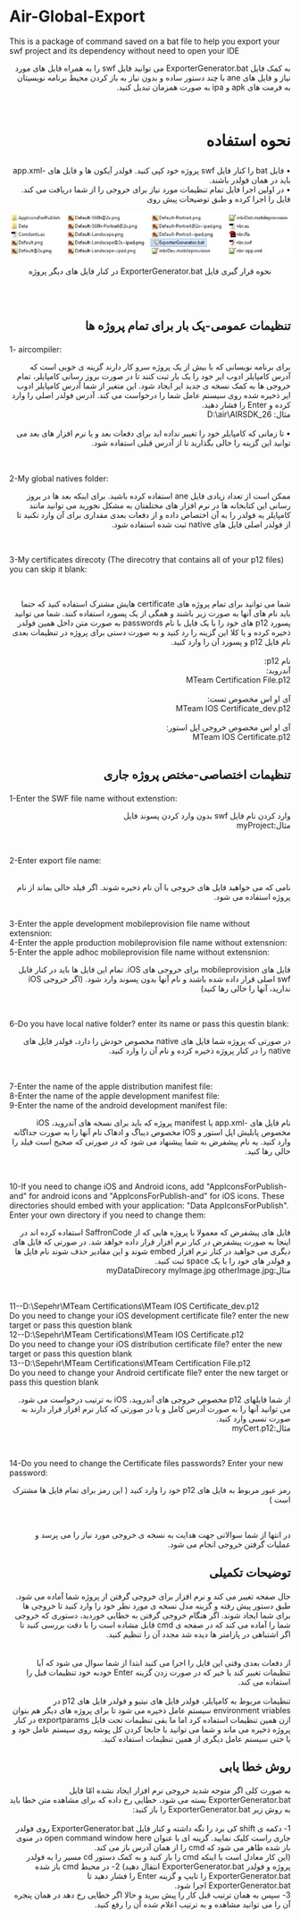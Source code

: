 # Air-Global-Export
This is a package of command saved on a bat file to help you export your swf project and its dependency without need to open your IDE
<p dir="rtl">به کمک فایل ExporterGenerator.bat می توانید فایل swf را به همراه فایل های مورد نیاز و فایل های ane با چند دستور ساده و بدون نیاز به باز کردن محیط برنامه نویسیتان به فرمت های apk و ipa به صورت همزمان تبدیل کنید.</p>
<br>

# <p dir="rtl">نحوه استفاده</p>

<p dir="rtl">
• فایل bat را کنار فایل swf پروژه خود کپی کنید. فولدر آیکون ها و فایل های -app.xml باید در همان فولدر باشند.<br>
• در اولین اجرا فایل تمام تنظیمات مورد نیاز برای خروجی را از شما دریافت می کند. فایل را اجرا کرده و طبق توضیحات پیش روی<br>
  <p align="center">
    <img src="https://github.com/SaffronCode/Air-Global-Export/blob/Documentation/Doc/WhereToSet.JPG?raw=true" dir="center" alt="نحوه ی قرار گیری فایل ExporterGenerator.bat در کنار فایل های دیگر پروژه"/><br><p align="center" dir="rtl">نحوه قرار گیری فایل ExporterGenerator.bat در کنار فایل های دیگر پروژه
</p></p><br><br>

## <p dir="rtl">تنظیمات عمومی-یک بار برای تمام پروژه ها</p>

<p dir="ltr">1- aircompiler:<br></p><p dir="rtl">
برای برنامه نویسانی که با بیش از یک پروژه سرو کار دارند گزینه ی خوبی است که آدرس کامپایلر ادوب ایر خود را یک بار ثبت کنند تا در صورت بروز رسانی کامپایلر، تمام خروجی ها به کمک نسخه ی جدید ایر ایجاد شود. این متغیر از شما آدرس کامپایلر ادوب ایر ذخیره شده روی سیستم عامل شما را درخواست می کند. آدرس فولدر اصلی را وارد کرده و Enter را فشار دهید.<br>
مثال: D:\air\AIRSDK_26<br><br>
• تا زمانی که کامپایلر خود را تغییر نداده اید برای دفعات بعد و یا نرم افزار های بعد می توانید این گزینه را خالی بگذارید تا از آدرس قبلی استفاده شود.<br><br>

##
 
</p><p dir="ltr">2-My global natives folder: <br></p><p dir="rtl">
ممکن است از تعداد زیادی فایل ane استفاده کرده باشید. برای اینکه بعد ها در بروز رسانی این کتابخانه ها در نرم افزار های مختلفتان به مشکل نخورید می توانید مانند کامپایلر یه فولدر را به آن اختصاص داده و از دفعات بعدی مقداری برای آن وارد نکنید تا از فولدر اصلی فایل های native ثبت شده استفاده شود.<br>
<br>
  
##
 <p dir="ltr">3-My certificates direcoty (The direcotry that contains all of your p12 files) you can skip it blank:</p><br>
<p dir="rtl"> شما می توانید برای تمام پروژه های certificate هایش مشترک استفاده کنید که حتما باید نام های آنها به صورت زیر باشند و همگی از یک پسورد استفاده کنند. شما می توانید پسورد p12 های خود را با یک فایل با نام passwords به صورت متن داخل همین فولدر ذخیره کرده و یا کلا این گزینه را رد کنید و به صورت دستی برای پروژه در تنظیمات بعدی نام فایل p12 و پسورد آن را وارد کنید.<br><br>
 نام p12:<br>
 آندروید:<br>MTeam Certification File.p12<br><br>
 آی او اس مخصوص تست:<br>MTeam IOS Certificate_dev.p12<br><br>
 آی او اس مخصوص خروجی اپل استور:<br>MTeam IOS Certificate.p12<br><br>
 </p>
 
## <p dir="rtl">تنظیمات اختصاصی-مختص پروژه جاری</p>

</p><p dir="ltr">1-Enter the SWF file name without extenstion:</p><p dir="rtl">وارد کردن نام فایل swf بدون وارد کردن پسوند فایل<br>
مثال:myProject<br><br>

##
 
</p><p dir="ltr">2-Enter export file name:</p><p dir="rtl">
<br>نامی که می خواهید فایل های خروجی با آن نام ذخیره شوند. اگر فیلد خالی بماند از نام پروژه استفاده می شود.<br><br>
</p><p dir="ltr">
3-Enter the apple development mobileprovision file name without extensnion:<br>
4-Enter the apple production mobileprovision file name without extensnion:<br>
5-Enter the apple adhoc mobileprovision file name without extensnion:<br></p><p dir="rtl">
فایل های mobileprovision برای خروجی های iOS. تمام این فایل ها باید در کنار فایل swf اصلی قرار داده شده باشند و نام آنها بدون پسوند وارد شود. (اگر خروجی iOS ندارید، آنها را خالی رها کنید)<br><br>

##
 
</p><p dir="ltr">6-Do you have local native folder? enter its name or pass this questin blank:<br></p><p dir="rtl">
در صورتی که پروژه شما فایل های native مخصوص خودش را دارد، فولدر فایل های native را در کنار پروژه ذخیره کرده و نام آن را وارد کنید.<br><br>

##
 
</p><p dir="ltr">7-Enter the name of the apple distribution manifest file:<br>
8-Enter the name of the apple development manifest file:<br>
9-Enter the name of the android development manifest file:<br></p><p dir="rtl">
نام فایل های -app.xml یا manifest پروژه که باید برای نسخه های آندروید، iOS مخصوص پابلیش اپل استور و iOS مخصوص دیباگ و ادهاک نام آنها را به صورت جداگانه وارد کنید. یه نام پیشفرض به شما پیشنهاد می شود که در صورتی که صحیح است فیلد را خالی رها کنید.<br><br>

##
 
</p><p dir="ltr">10-If you need to change iOS and Android icons, add "AppIconsForPublish-and" for android icons and "AppIconsForPublish-and" for iOS icons.
These directories should embed with your application: "Data AppIconsForPublish". Enter your own directory if you need to change them:<br></p><p dir="rtl">
فایل های پیشفرض که معمولا با پروژه هایی که از SaffronCode استفاده کرده اند در اینجا به صورت پیشفرض در کنار نرم افزار قرار داده خواهد شد. در صورتی که فایل های دیگری می خواهید در کنار نرم افزار embed شوند و این مقادیر حذف شوند نام فایل ها و فولدر های خود را با یک space ثبت کنید.<br>
مثال:myDataDirecory myImage.jpg otherImage.jpg<br><br>

##
 
</p><p dir="ltr">11--D:\Sepehr\MTeam Certifications\MTeam IOS Certificate_dev.p12<br>
Do you need to change your iOS development certificate file? enter the new target or pass this question blank<br>
12--D:\Sepehr\MTeam Certifications\MTeam IOS Certificate.p12<br>
Do you need to change your iOS distribution certificate file? enter the new target or pass this question blank<br>
13--D:\Sepehr\MTeam Certifications\MTeam Certification File.p12<br>
Do you need to change your Android certificate file? enter the new target or pass this question blank<br></p><p dir="rtl">
از شما فایلهای p12 مخصوص خروجی های آندروید، iOS به ترتیب درخواست می شود. می توانید آنها را به صورت آدرس کامل و یا در صورتی که کنار نرم افزار قرار دارند به صورت نسبی وارد کنید.<br>
مثال:myCert.p12<br><br>

##
 
</p><p dir="ltr">14-Do you need to change the Certificate files passwords? Enter your new password:<br></p><p dir="rtl">
رمز عبور مربوط به فایل های p12 خود را وارد کنید ( این رمز برای تمام فایل ها مشترک است )<br><br>

##
 <p dir="rtl">در انتها از شما سوالاتی جهت هدایت به نسخه ی خروجی مورد نیاز را می پرسد و عملیات گرفتن خروجی انجام می شود.</p>
</p>

## <p dir="rtl">توضیحات تکمیلی</p>

<p dir="rtl">
حال صفحه تغییر می کند و نرم افزار برای خروجی گرفتن از پروژه شما آماده می شود. طبق دستور پیش رفته و گزینه مدل نسخه ی مورد نظر خود را وارد کنید تا خروجی ها برای شما ایجاد شوند. اگر هنگام خروجی گرفتن به خطایی خوردید، دستوری که خروجی شما را آماده می کند که در صفحه ی cmd قابل مشاده است را با دقت بررسی کنید تا اگر اشتباهی در پارامتر ها دیده شد مجدد آن را تنظیم کنید.<br><br><br>
از دفعات بعدی وقتی این فایل را اجرا می کنید ابتدا از شما سوال می شود که آیا تنظیمات تغییر کند یا خیر که در صورت زدن گزینه Enter خودبه خود تنظیمات قبل را استفاده می کند.<br><br>
تنظیمات مربوط به کامپایلر، فولدر فایل های نیتیو و فولدر فایل های p12 در environment vriables سیستم عامل ذخیره می شود تا برای پروژه های دیگر هم بتوان ازن همین تنظیمات استفاده کرد اما ما بقی تنظیمات تحت فایل exportparams در کنار پروژه ذخیره می ماند و شما می توانید با جابجا کردن کل پوشه روی سیستم عامل خود و یا حتی سیستم عامل دیگری از همین تنظیمات استفاده کنید.


<p>

## <p dir="rtl">روش خطا یابی</p>

<p dir="rtl">
        به صورت کلی اگر متوجه شدید خروجی نرم افزار ایجاد نشده امّا فایل ExporterGenerator.bat بسته می شود، خطایی رخ داده که برای مشاهده متن خطا باید به روش زیر ExporterGenerator.bat را باز کنید:<br><br>
        1- دکمه ی shift کی برد را نگه داشته و کنار فایل ExporterGenerator.bat روی فولدر جاری راست کلیک  نمایید. گزینه ای با عنوان open command window here در منوی باز شده ظاهر می شود که cmd را از همان آدرس باز می کند.<br>
        (این کار معادل است با اینکه cmd را باز کنید و به کمک دستور cd مسیر را به فولدر پروژه و فولدر ExporterGenerator.bat انتقال دهید)
        2- در محیط cmd باز شده ExporterGenerator.bat را تایپ و گزینه Enter را فشار دهید تا ExporterGenerator.bat اجرا شود.<br>
        3- سپس به همان ترتیب قبل کار را پیش ببرید و حالا اگر خطایی رخ دهد در همان پنجره آن را می توانید مشاهده و به ترتیب اعلام شده آن را رفع کنید.<br><br>
        
<p>
